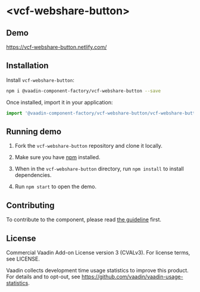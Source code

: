 # &lt;vcf-webshare-button&gt;

## Demo

https://vcf-webshare-button.netlify.com/

## Installation

Install `vcf-webshare-button`:

```sh
npm i @vaadin-component-factory/vcf-webshare-button --save
```

Once installed, import it in your application:

```js
import '@vaadin-component-factory/vcf-webshare-button/vcf-webshare-button.js';
```

## Running demo

1. Fork the `vcf-webshare-button` repository and clone it locally.

1. Make sure you have [npm](https://www.npmjs.com/) installed.

1. When in the `vcf-webshare-button` directory, run `npm install` to install dependencies.

1. Run `npm start` to open the demo.

## Contributing

To contribute to the component, please read [the guideline](https://github.com/vaadin/vaadin-core/blob/master/CONTRIBUTING.md) first.

## License

Commercial Vaadin Add-on License version 3 (CVALv3). For license terms, see LICENSE.

Vaadin collects development time usage statistics to improve this product. For details and to opt-out, see https://github.com/vaadin/vaadin-usage-statistics.
